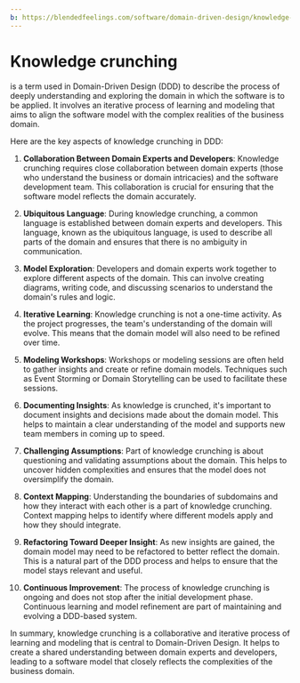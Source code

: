 ```yaml
---
b: https://blendedfeelings.com/software/domain-driven-design/knowledge-crunching.md
---
```


# Knowledge crunching 
is a term used in Domain-Driven Design (DDD) to describe the process of deeply understanding and exploring the domain in which the software is to be applied. It involves an iterative process of learning and modeling that aims to align the software model with the complex realities of the business domain.

Here are the key aspects of knowledge crunching in DDD:

1. **Collaboration Between Domain Experts and Developers**: Knowledge crunching requires close collaboration between domain experts (those who understand the business or domain intricacies) and the software development team. This collaboration is crucial for ensuring that the software model reflects the domain accurately.

2. **Ubiquitous Language**: During knowledge crunching, a common language is established between domain experts and developers. This language, known as the ubiquitous language, is used to describe all parts of the domain and ensures that there is no ambiguity in communication.

3. **Model Exploration**: Developers and domain experts work together to explore different aspects of the domain. This can involve creating diagrams, writing code, and discussing scenarios to understand the domain's rules and logic.

4. **Iterative Learning**: Knowledge crunching is not a one-time activity. As the project progresses, the team's understanding of the domain will evolve. This means that the domain model will also need to be refined over time.

5. **Modeling Workshops**: Workshops or modeling sessions are often held to gather insights and create or refine domain models. Techniques such as Event Storming or Domain Storytelling can be used to facilitate these sessions.

6. **Documenting Insights**: As knowledge is crunched, it's important to document insights and decisions made about the domain model. This helps to maintain a clear understanding of the model and supports new team members in coming up to speed.

7. **Challenging Assumptions**: Part of knowledge crunching is about questioning and validating assumptions about the domain. This helps to uncover hidden complexities and ensures that the model does not oversimplify the domain.

8. **Context Mapping**: Understanding the boundaries of subdomains and how they interact with each other is a part of knowledge crunching. Context mapping helps to identify where different models apply and how they should integrate.

9. **Refactoring Toward Deeper Insight**: As new insights are gained, the domain model may need to be refactored to better reflect the domain. This is a natural part of the DDD process and helps to ensure that the model stays relevant and useful.

10. **Continuous Improvement**: The process of knowledge crunching is ongoing and does not stop after the initial development phase. Continuous learning and model refinement are part of maintaining and evolving a DDD-based system.

In summary, knowledge crunching is a collaborative and iterative process of learning and modeling that is central to Domain-Driven Design. It helps to create a shared understanding between domain experts and developers, leading to a software model that closely reflects the complexities of the business domain.